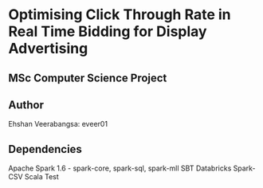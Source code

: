 # Optimising Click Through Rate in Real Time Bidding for Display Advertising

## MSc Computer Science Project

## Author
Ehshan Veerabangsa: eveer01

## Dependencies
Apache Spark 1.6 - spark-core, spark-sql, spark-mll
SBT
Databricks Spark-CSV
Scala Test
